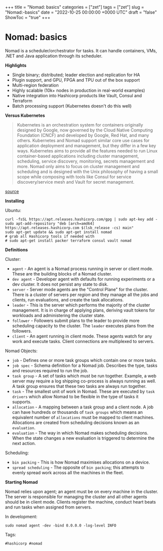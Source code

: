 +++
title = "Nomad: basics"
categories = ["zet"]
tags = ["zet"]
slug = "Nomad:-basics"
date = "2022-10-25 00:00:00 +0000 UTC"
draft = "false"
ShowToc = "true"
+++

# Nomad: basics

Nomad is a scheduler/orchestrator for tasks. It can handle containers,
VMs, .NET and Java application through its scheduler.

**Highlights**

- Single binary; distributed; leader election and replication for HA
- Plugin support, and GPU, FPGA and TPU out of the box support
- Multi-region federation
- Highly scalable (10k+ nodes in production in real-world examples)
- Native integration into Hashicorp products like Vault, Consul and Terraform
- Batch processing support (Kubernetes doesn't do this well)

**Versus Kubernetes**

> Kubernetes is an orchestration system for containers originally designed by Google, now governed by the Cloud Native Computing Foundation (CNCF) and developed by Google, Red Hat, and many others. Kubernetes and Nomad support similar core use cases for application deployment and management, but they differ in a few key ways. Kubernetes aims to provide all the features needed to run Linux container-based applications including cluster management, scheduling, service discovery, monitoring, secrets management and more. Nomad only aims to focus on cluster management and scheduling and is designed with the Unix philosophy of having a small scope while composing with tools like Consul for service discovery/service mesh and Vault for secret management.

[source](https://developer.hashicorp.com/nomad/docs/nomad-vs-kubernetes)

**Installing**

Ubuntu:

```shell
curl -fsSL https://apt.releases.hashicorp.com/gpg | sudo apt-key add -
sudo apt-add-repository "deb [arch=amd64] https://apt.releases.hashicorp.com $(lsb_release -cs) main"
sudo apt-get update && sudo apt-get install nomad
# grab all Hashicorp tools if needed with
# sudo apt-get install packer terraform consul vault nomad
```

**Definitions**

Cluster: 

- `agent` - An agent is a Nomad process running in server or client mode. These
are the building blocks of a Nomad cluster.
- `dev agent` - Developer agent with defaults for running experiments or a 
dev cluster. It does not persist any state to disk.
- `server` - Server mode agents are the "Control Plane" for the cluster. There is
a cluster of servers per *region* and they manage all the jobs and clients, run
evaluations, and create the task allocations.
- `leader` - This is the server which performs the majority of the cluster management.
It is in charge of applying plans, deriving vault tokens for workloads and 
administering the cluster state.
- `follower` - Followers submit plans to the leader to provide more scheduling 
capacity to the cluster. The `leader` executes plans from the followers.
- `client` - An agent running in client mode. These agents watch for any work
and execute tasks. Client connections are multiplexed to servers.

Nomad Objects:

- `job` - Defines one or more task groups which contain one or more tasks.
- `job spec` - Schema definition for a Nomad job. Describes the type, tasks 
and resources required to run the job.
- `task group` - A set of tasks which must be run together. Example, a web server
may require a log shipping co-process is always running as well. A task group ensures
that these two tasks are always run together.
- `task` - The smallest unit of work in Nomad. These are executed by `task drivers`
which allow Nomad to be flexible in the type of tasks it supports.
- `allocation` - A mapping between a task group and a client node. A job can have
hundreds or thousands of `task groups` which means an equivalent number of `allocations`
must be mapped to client machines. Allocations are created from scheduling decisions
known as an `evaluation`.
- `evaluation` - The way in which Nomad makes scheduling decisions. When the state changes
a new evaluation is triggered to determine the next action.

Scheduling:

- `bin packing` - This is how Nomad maximises allocations on a device.
- `spread scheduling` - The opposite of `bin packing`; this attempts to
evenly spread work across all the machines in the fleet.

**Starting Nomad**

Nomad relies upon agent; an agent must be on every machine in the cluster. The
server is responsible for managing the cluster and all other agents should be in
client mode. Clients register the machine, conduct heart beats and run tasks
when assigned from servers.

In development:

`sudo nomad agent -dev -bind 0.0.0.0 -log-level INFO`

Tags:

    #hashicorp #nomad

